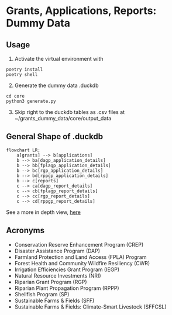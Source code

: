 # Grants, Applications, Reports: Dummy Data
## Usage
1. Activate the virtual environment with
```
poetry install
poetry shell
```
2. Generate the dummy data .duckdb
```
cd core
python3 generate.py
```
3. Skip right to the duckdb tables as .csv files at ~/grants_dummy_data/core/output_data

## General Shape of .duckdb
```mermaid
flowchart LR;
	a[grants] --> b[applications]
	b --> ba[dagp_application_details]
	b --> bb[fplagp_application_details]
	b --> bc[rgp_application_details]
	b --> bd[rppgp_application_details]
	b --> c[reports]
	c --> ca[dagp_report_details]
	c --> cb[fplagp_report_details]
	c --> cc[rgp_report_details]
	c --> cd[rppgp_report_details]
```
See a more in depth view, [here](https://github.com/CR-Lough/mock-grants-data/blob/main/grant-application-schema.md)

## Acronyms
- Conservation Reserve Enhancement Program (CREP)
- Disaster Assistance Program (DAP)
- Farmland Protection and Land Access (FPLA) Program
- Forest Health and Community Wildfire Resiliency (CWR)
- Irrigation Efficiencies Grant Program (IEGP)
- Natural Resource Investments (NRI)
- Riparian Grant Program (RGP)
- Riparian Plant Propagation Program (RPPP)
- Shellfish Program (SP)
- Sustainable Farms & Fields (SFF)
- Sustainable Farms & Fields: Climate-Smart Livestock (SFFCSL)